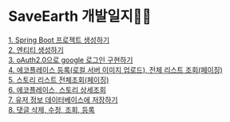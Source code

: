 # SaveEarth 개발일지👩‍💻

[1. Spring Boot 프로젝트 생성하기](https://github.com/hwana/TIL/blob/main/SaveEarthProject/20210408.md)<br>
[2. 엔티티 생성하기](https://github.com/hwana/TIL/blob/main/SaveEarthProject/create-entity.md)<br>
[3. oAuth2.0으로 google 로그인 구현하기](https://github.com/hwana/TIL/blob/main/SaveEarthProject/google-oauth.md)<br>
[4. 에코플레이스 등록(로컬 서버 이미지 업로드), 전체 리스트 조회(페이징)](https://github.com/hwana/TIL/blob/main/SaveEarthProject/insert-select-ecoplace.md)<br>
[5. 스토리 리스트 전체조회(페이징)](https://github.com/hwana/TIL/blob/main/SaveEarthProject/select-story.md)<br>
[6. 에코플레이스, 스토리 상세조회](https://github.com/hwana/TIL/blob/main/SaveEarthProject/select-detail-list.md)<br>
[7. 유저 정보 데이터베이스에 저장하기](https://github.com/hwana/TIL/blob/main/SaveEarthProject/insert-user.md)<br>
[8. 댓글 삭제, 수정, 조회, 등록](https://github.com/hwana/TIL/blob/main/SaveEarthProject/comment.md)<br>
